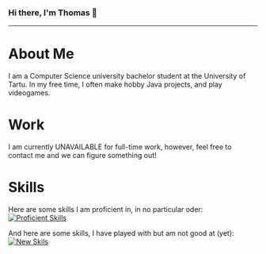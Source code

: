 ### Hi there, I'm Thomas 👋

<!--
**UnfamousThomas/UnfamousThomas** is a ✨ _special_ ✨ repository because its `README.md` (this file) appears on your GitHub profile.

Here are some ideas to get you started:

- 🔭 I’m currently working on ...
- 🌱 I’m currently learning ...
- 👯 I’m looking to collaborate on ...
- 🤔 I’m looking for help with ...
- 💬 Ask me about ...
- 📫 How to reach me: ...
- 😄 Pronouns: ...
- ⚡ Fun fact: ...
-->
----------------------------------------
# About Me
I am a Computer Science university bachelor student at the University of Tartu. In my free time, I often make hobby Java projects, and play videogames.

# Work
I am currently UNAVAILABLE for full-time work, however, feel free to contact me and we can figure something out!

# Skills
Here are some skills I am proficient in, in no particular oder:
[![Proficient Skills](https://skillicons.dev/icons?i=html,bash,discord,bots,docker,git,github,githubactions,gitlab,gradle,idea,java,jenkins,kubernetes,mysql,mongodb,maven,postgres,py,redis)](https://skillicons.dev)

And here are some skills, I have played with but am not good at (yet):
[![New Skils](https://skillicons.dev/icons?i=js,css,aws,cpp,cloudflare,cmake,gcp,grafana,heroku,kotlin,lua,nodejs,openstack,planetscale,powershell,prometheus)](https://skillicons.dev)
